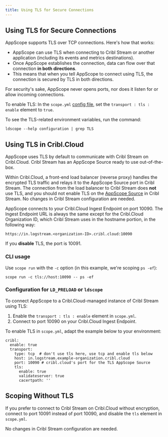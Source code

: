 ```yaml
---
title: Using TLS for Secure Connections
---
```


## Using TLS for Secure Connections

AppScope supports TLS over TCP connections. Here's how that works:

- AppScope can use TLS when connecting to Cribl Stream or another application (including its events and metrics destinations). 
- Once AppScope establishes the connection, data can flow over that connection **in both directions**. 
- This means that when you tell AppScope to connect using TLS, the connection is secured by TLS in both directions.

For security's sake, AppScope never opens ports, nor does it listen for or allow incoming connections.

To enable TLS: In the `scope.yml` [config file](/docs/config-file), set the `transport : tls : enable` element to `true`.

To see the TLS-related environment variables, run the command: 

```
ldscope --help configuration | grep TLS
```

## Using TLS in Cribl.Cloud

AppScope uses TLS by default to communicate with Cribl Stream on Cribl.Cloud. Cribl Stream has an AppScope Source ready to use out-of-the-box.

Within Cribl.Cloud, a front-end load balancer (reverse proxy) handles the encrypted TLS traffic and relays it to the AppScope Source port in Cribl Stream. The connection from the load balancer to Cribl Stream does **not** use TLS, and you should not enable TLS on the [AppScope Source](https://docs.cribl.io/docs/sources-appscope) in Cribl Stream. No changes in Cribl Stream configuration are needed.

AppScope connects to your Cribl.Cloud Ingest Endpoint on port 10090. The Ingest Endpoint URL is always the same except for the Cribl.Cloud Organization ID, which Cribl Stream uses in the hostname portion, in the following way:

```
https://in.logstream.<organization-ID>.cribl.cloud:10090
```

If you **disable** TLS, the port is 10091.

### CLI usage

Use `scope run` with the `-c` option (in this example, we're scoping `ps -ef`):

```
scope run -c tls://host:10090 -- ps -ef
```

### Configuration for `LD_PRELOAD` or `ldscope`

To connect AppScope to a Cribl.Cloud-managed instance of Cribl Stream using TLS: 

1. Enable the `transport : tls : enable` element in `scope.yml`.
1. Connect to port 10090 on your Cribl.Cloud Ingest Endpoint.

To enable TLS in `scope.yml`, adapt the example below to your environment:

```
cribl:
  enable: true
  transport:
    type: tcp  # don't use tls here, use tcp and enable tls below
    host: in.logstream.example-organization.cribl.cloud
    port: 10090 # cribl.cloud's port for the TLS AppScope Source
    tls:
      enable: true
      validateserver: true
      cacertpath: ''
```

## Scoping Without TLS

If you prefer to connect to Cribl Stream on Cribl.Cloud without encryption, connect to port 10091 instead of port 10090, and disable the `tls` element in `scope.yml`.

No changes in Cribl Stream configuration are needed.
